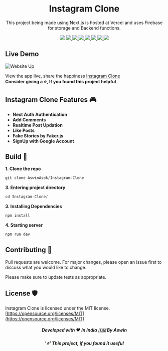 <h1 align="center">
  Instagram Clone
</h1>

<p align="center">
  This project being made using Next.js is hosted at Vercel and uses Firebase for storage and Backend functions.
</p>

<p align="center">
    <img src="https://visitor-badge.laobi.icu/badge?page_id=aswinasok/Instagram-Clone"/>
    <!--Links -->
    <a href="https://github.com/aswinasok/Instagram-Clone/stargazers" target="blank">
        <img src="https://img.shields.io/github/stars/aswinasok/Instagram-Clone"/>
    </a>
    <a href="https://github.com/aswinasok/Instagram-Clone/blob/master/LICENSE" target="blank">
        <img src="https://img.shields.io/github/license/AswinAsok/Instagram-Clone"/>
    </a>
    <a href="https://GitHub.com/AswinAsok/Instagram-Clone/issues/" target="blank">
        <img src="https://img.shields.io/github/issues/AswinAsok/Instagram-Clone.svg"/>
    </a>
    <a href="https://GitHub.com/AswinAsok/Instagram-Clone/pull/" target="blank">
        <img src="https://img.shields.io/github/issues-pr/AswinAsok/Instagram-Clone.svg"/>
    </a>
    <a href="https://github.com/AswinAsok/Instagram-Clone/blob/master/LICENSE" target="blank">
        <img src="https://img.shields.io/github/forks/AswinAsok/Instagram-Clone"/>
    </a>
    <a href="https://GitHub.com/AswinAsok/Instagram-Clone/graphs/contributors/" target="blank">
        <img src="https://img.shields.io/github/contributors/AswinAsok/Instagram-Clone.svg"/>
    </a>
    <!--Commits -->
    <img src="https://img.shields.io/github/last-commit/AswinAsok/Instagram-Clone.svg"/>
</p>



## Live Demo

![Website Up](https://img.shields.io/website?url=https://github.com/aswinasok/Instagram-Clone&logo=github&style=flat-square) <br>

View the app live, share the happiness [Instagram Clone](https://bit.ly/3mwhCVI) <br>
**Consider giving a ⭐, If you found this project helpful**

## Instagram Clone Features 🎮

- **Next Auth Authentication**
- **Add Comments**
- **Realtime Post Updation**
- **Like Posts**
- **Fake Stories by Faker.js**
- **SignUp with Google Account**

## Build 🚀

**1. Clone the repo**

```javascript
git clone AswinAsok/Instagram-Clone
```

**3. Entering project directory**

```javascript
cd Instagram-Clone/
```

**3. Installing Dependencies**

```javascript
npm install
```

**4. Starting server**

```javascript
npm run dev
```

## Contributing 🤗

Pull requests are welcome. For major changes, please open an issue first to discuss what you would like to change.

Please make sure to update tests as appropriate.

## License 🛡️

Instagram Clone is licensed under the MIT license. [https://opensource.org/licenses/MIT](https://opensource.org/licenses/MIT)

<h5 align='center'>Developed with ❤️ In India 🇮🇳 By Aswin</h5>
<h5 align='center'>'⭐' This project, if you found it useful</h5>
